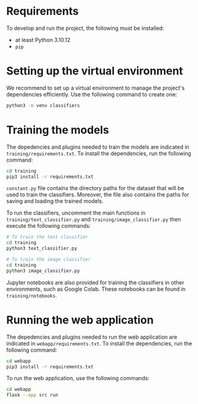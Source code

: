# Requirements
To develop and run the project, the following must be installed:
- at least Python 3.10.12
- `pip`

# Setting up the virtual environment
We recommend to set up a virtual environment to manage the project's dependencies efficiently. Use the following command to create one:
```bash
python3 -m venv classifiers
```

# Training the models
The depedencies and plugins needed to train the models are indicated in `training/requirements.txt`. To install the dependencies, run the following command:
```bash
cd training
pip3 install -r requirements.txt
```
`constant.py` file contains the directory paths for the dataset that will be used to train the classifiers. Moreover, the file also contains the paths for saving and loading the trained models.

To run the classifiers, uncomment the main functions in `training/text_classifier.py` and `training/image_classifier.py` then execute the following commands:
```bash
# To train the text classifier
cd training
python3 text_classifier.py

# To train the image classifier
cd training
python3 image_classifier.py
```
Jupyter notebooks are also provided for training the classifiers in other environments, such as Google Colab. These notebooks can be found in `training/notebooks`.

# Running the web application
The depedencies and plugins needed to run the web application are indicated in `webapp/requirements.txt`. To install the dependencies, run the following command:
```bash
cd webapp
pip3 install -r requirements.txt
```

To run the web application, use the following commands:
```bash
cd webapp
flask --app src run
```
